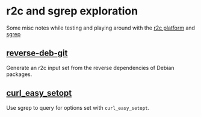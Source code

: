 # r2c and sgrep exploration

Some misc notes while testing and playing around with the [r2c platform](https://app.r2c.dev/) and [sgrep](https://sgrep.live/)

## [reverse-deb-git](reverse-deb-git)

Generate an r2c input set from the reverse dependencies of Debian packages.

## [curl_easy_setopt](curl_easy_setopt.yaml)

Use sgrep to query for options set with `curl_easy_setopt`.
